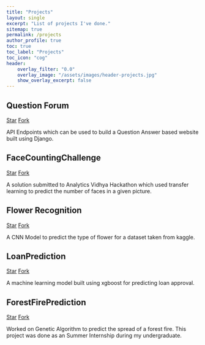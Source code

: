 ```yaml
---
title: "Projects"
layout: single
excerpt: "List of projects I've done."
sitemap: true
permalink: /projects
author_profile: true
toc: true
toc_label: "Projects"
toc_icon: "cog"
header:
    overlay_filter: "0.0"
    overlay_image: "/assets/images/header-projects.jpg"
    show_overlay_excerpt: false
---
```


## Question Forum

<a class="github-button" href="https://github.com/ChetanKuckian/QuestionForum" data-icon="octicon-star" data-size="large" data-show-count="true" aria-label="Star ChetanKuckian/QuestionForum on GitHub">Star</a> <a class="github-button" href="https://github.com/ChetanKuckian/QuestionForum/fork" data-icon="octicon-repo-forked" data-size="large" data-show-count="true" aria-label="Fork ChetanKuckian/QuestionForum on GitHub">Fork</a>

API Endpoints which can be used to build a Question Answer based website built using Django.

## FaceCountingChallenge

<a class="github-button" href="https://github.com/ChetanKuckian/FaceCountingChallenge" data-icon="octicon-star" data-size="large" data-show-count="true" aria-label="Star ChetanKuckian/FaceCountingChallenge on GitHub">Star</a> <a class="github-button" href="https://github.com/ChetanKuckian/FaceCountingChallenge/fork" data-icon="octicon-repo-forked" data-size="large" data-show-count="true" aria-label="Fork ChetanKuckian/FaceCountingChallenge on GitHub">Fork</a>

A solution submitted to Analytics Vidhya Hackathon which used transfer learning to predict the number of faces in a given picture.

## Flower Recognition

<a class="github-button" href="https://github.com/ChetanKuckian/FlowerRecognition" data-icon="octicon-star" data-size="large" data-show-count="true" aria-label="Star ChetanKuckian/FlowerRecognition on GitHub">Star</a> <a class="github-button" href="https://github.com/ChetanKuckian/FlowerRecognition/fork" data-icon="octicon-repo-forked" data-size="large" data-show-count="true" aria-label="Fork ChetanKuckian/FlowerRecognition on GitHub">Fork</a>

A CNN Model to predict the type of flower for a dataset taken from kaggle.

## LoanPrediction

<a class="github-button" href="https://github.com/ChetanKuckian/LoanPrediction" data-icon="octicon-star" data-size="large" data-show-count="true" aria-label="Star ChetanKuckian/LoanPrediction on GitHub">Star</a> <a class="github-button" href="https://github.com/ChetanKuckian/LoanPrediction/fork" data-icon="octicon-repo-forked" data-size="large" data-show-count="true" aria-label="Fork ChetanKuckian/LoanPrediction on GitHub">Fork</a>

A machine learning model built using xgboost for predicting loan approval.

## ForestFirePrediction

<a class="github-button" href="https://github.com/ChetanKuckian/ForestFirePrediction" data-icon="octicon-star" data-size="large" data-show-count="true" aria-label="Star ChetanKuckian/ForestFirePrediction on GitHub">Star</a> <a class="github-button" href="https://github.com/ChetanKuckian/ForestFirePrediction/fork" data-icon="octicon-repo-forked" data-size="large" data-show-count="true" aria-label="Fork ChetanKuckian/ForestFirePrediction on GitHub">Fork</a>

Worked on Genetic Algorithm to predict the spread of a forest fire. This project was done as an Summer Internship during my undergraduate.

